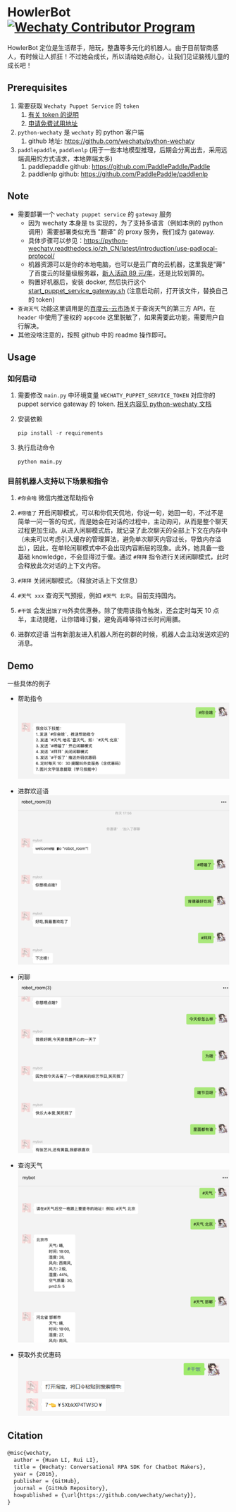 # HowlerBot   [![Wechaty Contributor Program](https://img.shields.io/badge/Wechaty-Contributor%20Program-green.svg)](https://wechaty.js.org/docs/contributing/)
HowlerBot 定位是生活帮手，陪玩，整蛊等多元化的机器人。由于目前智商感人，有时候让人抓狂！不过她会成长，所以请给她点耐心，让我们见证脑残儿童的成长吧！
## Prerequisites
1. 需要获取 `Wechaty Puppet Service` 的 `token` 
   1. [有关 token 的说明](https://wechaty.js.org/docs/puppet-services/#get-a-token)
   2. [申请免费试用地址](http://pad-local.com/#/tokens)
2. `python-wechaty` 是 `wechaty` 的 python 客户端
   1. github 地址: https://github.com/wechaty/python-wechaty
3. `paddlepaddle`, `paddlenlp` (用于一些本地模型推理，后期会分离出去，采用远端调用的方式请求，本地弊端太多)
   1. paddlepaddle github: https://github.com/PaddlePaddle/Paddle
   2. paddlenlp github: https://github.com/PaddlePaddle/paddlenlp

## Note
* 需要部署一个 `wechaty puppet service` 的 `gateway` 服务
	* 因为 wechaty 本身是 ts 实现的，为了支持多语言（例如本例的 python 调用）需要部署类似充当 "翻译" 的 proxy 服务，我们成为 gateway.
    * 具体步骤可以参见：https://python-wechaty.readthedocs.io/zh_CN/latest/introduction/use-padlocal-protocol/
    * 机器资源可以是你的本地电脑，也可以是云厂商的云机器，这里我是”薅“ 了百度云的轻量级服务器，[新人活动 89 元/年](https://cloud.baidu.com/campaign/2021autdiscount/index.html?track=cp:npinzhuan|pf:PC|pp:npinzhuan-biaoti|pu:wenzineirong|ci:21phsy|kw:10314815)，还是比较划算的。
    * 购置好机器后，安装 docker, 然后执行这个 [start_puppet_service_gateway.sh](https://github.com/jiaqianjing/HowlerBot/blob/main/puppet_service_gateway/start_puppet_service_gateway.sh) (注意启动前，打开该文件，替换自己的 token)
 * `查询天气` 功能这里调用是的[百度云-云市场](https://market.baidu.com/)关于查询天气的第三方 API，在 `header` 中使用了鉴权的 `appcode` 这里脱敏了，如果需要此功能，需要用户自行解决。 
 * 其他没啥注意的，按照 github 中的 readme 操作即可。

## Usage
### 如何启动
   1. 需要修改 `main.py` 中环境变量 `WECHATY_PUPPET_SERVICE_TOKEN` 对应你的 puppet service gateway 的 token. [相关内容见 python-wechaty 文档](https://python-wechaty.readthedocs.io/zh_CN/latest/introduction/use-padlocal-protocol/)
   
   2. 安装依赖
      ```python
      pip install -r requirements
      ```
   3. 执行启动命令
      ```bash
      python main.py
      ```

### 目前机器人支持以下场景和指令
1. `#你会啥`
   微信内推送帮助指令

2. `#唠嗑了`
   开启闲聊模式，可以和你侃天侃地，你说一句，她回一句，不过不是简单一问一答的句式，而是她会在对话的过程中，主动询问，从而是整个聊天过程更加生动。从进入闲聊模式后，就记录了此次聊天的全部上下文在内存中（未来可以考虑引入缓存的管理算法，避免单次聊天内容过长，导致内存溢出），因此，在单轮闲聊模式中不会出现内容断层的现象。此外，她具备一些基础 knowledge，不会显得过于傻。通过 `#拜拜` 指令进行关闭闲聊模式，此时会释放此次对话的上下文内容。 

3. `#拜拜`
   关闭闲聊模式。（释放对话上下文信息）

4. `#天气 xxx`
   查询天气预报，例如 `#天气 北京`。目前支持国内。

5. `#干饭`
   会发出`饿了吗`外卖优惠券。除了使用该指令触发，还会定时每天 10 点半，主动提醒，让你错峰订餐，避免高峰等待过长时间用膳。

6. 进群欢迎语
   当有新朋友进入机器人所在的群的时候，机器人会主动发送欢迎的消息。

## Demo
一些具体的例子
* 帮助指令
  ![](./img/demo-05.png)

* 进群欢迎语  
  ![](./img/demo-01.png)

* 闲聊  
  ![](./img/demo-02.png)

* 查询天气  
  ![](./img/demo-03.png)

* 获取外卖优惠码  
  ![](./img/demo-04.png)


## Citation
```
@misc{wechaty,
  author = {Huan LI, Rui LI},
  title = {Wechaty: Conversational RPA SDK for Chatbot Makers},
  year = {2016},
  publisher = {GitHub},
  journal = {GitHub Repository},
  howpublished = {\url{https://github.com/wechaty/wechaty}},
}
```
